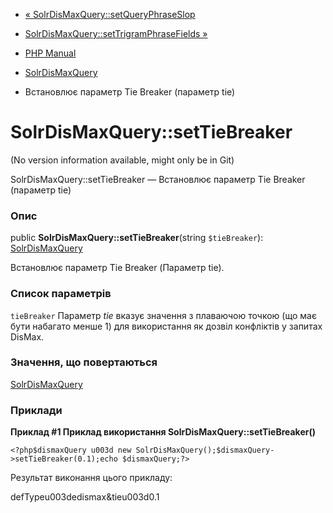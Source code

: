 - [«
SolrDisMaxQuery::setQueryPhraseSlop](solrdismaxquery.setqueryphraseslop.md)
- [SolrDisMaxQuery::setTrigramPhraseFields
»](solrdismaxquery.settrigramphrasefields.md)

- [PHP Manual](index.md)
- [SolrDisMaxQuery](class.solrdismaxquery.md)
- Встановлює параметр Tie Breaker (параметр tie)

# SolrDisMaxQuery::setTieBreaker

(No version information available, might only be in Git)

SolrDisMaxQuery::setTieBreaker — Встановлює параметр Tie Breaker
(параметр tie)

### Опис

public **SolrDisMaxQuery::setTieBreaker**(string `$tieBreaker`):
[SolrDisMaxQuery](class.solrdismaxquery.md)

Встановлює параметр Tie Breaker (Параметр tie).

### Список параметрів

`tieBreaker`
Параметр *tie* вказує значення з плаваючою точкою (що має
бути набагато менше 1) для використання як дозвіл
конфліктів у запитах DisMax.

### Значення, що повертаються

[SolrDisMaxQuery](class.solrdismaxquery.md)

### Приклади

**Приклад #1 Приклад використання **SolrDisMaxQuery::setTieBreaker()****

` <?php$dismaxQuery u003d new SolrDisMaxQuery();$dismaxQuery->setTieBreaker(0.1);echo $dismaxQuery;?> `

Результат виконання цього прикладу:

defTypeu003dedismax&tieu003d0.1
